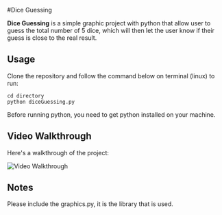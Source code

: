 #Dice Guessing 

**Dice Guessing** is a simple graphic project with python that allow user to guess the total number of 5 dice, which will then let the user know if their guess is close to the real result.

## Usage
Clone the repository and follow the command below on terminal (linux) to run:
``` 
cd directory 
python diceGuessing.py 
```
Before running python, you need to get python installed on your machine.

## Video Walkthrough 

Here's a walkthrough of the project:

<img src='http://i.imgur.com/GTbaRCH.gif' title='Dice Guessing' width='' alt='Video Walkthrough' />

## Notes
Please include the graphics.py, it is the library that is used. 

